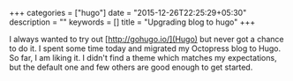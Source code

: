 +++
categories = ["hugo"]
date = "2015-12-26T22:25:29+05:30"
description = ""
keywords = []
title = "Upgrading blog to hugo"
+++

I always wanted to try out [http://gohugo.io/](Hugo) but never got a chance to do it. I spent some time today and migrated my Octopress blog to Hugo. So far, I am liking it. I didn't find a theme which matches my expectations, but the default one and few others are good enough to get started.
